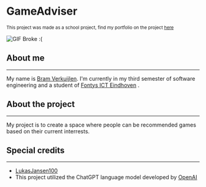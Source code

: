 # GameAdviser
<sub>This project was made as a school project, find my portfolio on the project [here](https://github.com/BramVerkuijlen/Portfolio-S3)</sub>

![GIF Broke :(](https://media.tenor.com/fzAQ_TYtK-kAAAAC/kirbo.gif)

## About me
***
My name is [Bram Verkuijlen](https://github.com/BramVerkuijlen). I'm currently in my third semester of software engineering and a student of [Fontys ICT Eindhoven](https://fontys.nl/Studeren/Opleidingen/HBO-ICT.htm) . 


## About the project
***
My project is to create a space where people can be recommended games based on their current interrests.

## Special credits
***
- [LukasJansen100](https://github.com/LukasJansen100/Portfolio-S3)
- This project utilized the ChatGPT language model developed by [OpenAI](https://openai.com/)





